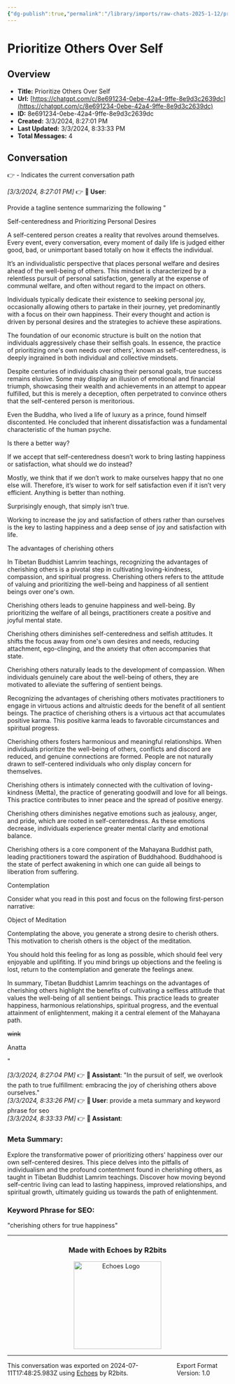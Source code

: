 ```yaml
---
{"dg-publish":true,"permalink":"/library/imports/raw-chats-2025-1-12/prioritize-others-over-self/"}
---
```


# Prioritize Others Over Self

## Overview
- **Title:** Prioritize Others Over Self
- **Url:** [https://chatgpt.com/c/8e691234-0ebe-42a4-9ffe-8e9d3c2639dc](https://chatgpt.com/c/8e691234-0ebe-42a4-9ffe-8e9d3c2639dc)
- **ID:** 8e691234-0ebe-42a4-9ffe-8e9d3c2639dc
- **Created:** 3/3/2024, 8:27:01 PM
- **Last Updated:** 3/3/2024, 8:33:33 PM
- **Total Messages:** 4

## Conversation
👉 - Indicates the current conversation path

<i>[3/3/2024, 8:27:01 PM]</i> 👉 <b>👤 User</b>: 

Provide a tagline sentence summarizing the following "

Self-centeredness and Prioritizing Personal Desires

A self-centered person creates a reality that revolves around themselves. Every event, every conversation, every moment of daily life is judged either good, bad, or unimportant based totally on how it effects the individual.

It’s an individualistic perspective that places personal welfare and desires ahead of the well-being of others. This mindset is characterized by a relentless pursuit of personal satisfaction, generally at the expense of communal welfare, and often without regard to the impact on others.

Individuals typically dedicate their existence to seeking personal joy, occasionally allowing others to partake in their journey, yet predominantly with a focus on their own happiness. Their every thought and action is driven by personal desires and the strategies to achieve these aspirations.

The foundation of our economic structure is built on the notion that individuals aggressively chase their selfish goals. In essence, the practice of prioritizing one's own needs over others', known as self-centeredness, is deeply ingrained in both individual and collective mindsets.

Despite centuries of individuals chasing their personal goals, true success remains elusive. Some may display an illusion of emotional and financial triumph, showcasing their wealth and achievements in an attempt to appear fulfilled, but this is merely a deception, often perpetrated to convince others that the self-centered person is meritorious.

Even the Buddha, who lived a life of luxury as a prince, found himself discontented. He concluded that inherent dissatisfaction was a fundamental characteristic of the human psyche.

Is there a better way?

If we accept that self-centeredness doesn’t work to bring lasting happiness or satisfaction, what should we do instead?

Mostly, we think that if we don’t work to make ourselves happy that no one else will. Therefore, it’s wiser to work for self satisfaction even if it isn’t very efficient. Anything is better than nothing.

Surprisingly enough, that simply isn’t true.

Working to increase the joy and satisfaction of others rather than ourselves is the key to lasting happiness and a deep sense of joy and satisfaction with life.

The advantages of cherishing others

In Tibetan Buddhist Lamrim teachings, recognizing the advantages of cherishing others is a pivotal step in cultivating loving-kindness, compassion, and spiritual progress. Cherishing others refers to the attitude of valuing and prioritizing the well-being and happiness of all sentient beings over one's own. 

Cherishing others leads to genuine happiness and well-being. By prioritizing the welfare of all beings, practitioners create a positive and joyful mental state.

Cherishing others diminishes self-centeredness and selfish attitudes. It shifts the focus away from one's own desires and needs, reducing attachment, ego-clinging, and the anxiety that often accompanies that state.

Cherishing others naturally leads to the development of compassion. When individuals genuinely care about the well-being of others, they are motivated to alleviate the suffering of sentient beings.

Recognizing the advantages of cherishing others motivates practitioners to engage in virtuous actions and altruistic deeds for the benefit of all sentient beings. The practice of cherishing others is a virtuous act that accumulates positive karma. This positive karma leads to favorable circumstances and spiritual progress.

Cherishing others fosters harmonious and meaningful relationships. When individuals prioritize the well-being of others, conflicts and discord are reduced, and genuine connections are formed. People are not naturally drawn to self-centered individuals who only display concern for themselves.

Cherishing others is intimately connected with the cultivation of loving-kindness (Metta), the practice of generating goodwill and love for all beings. This practice contributes to inner peace and the spread of positive energy.

Cherishing others diminishes negative emotions such as jealousy, anger, and pride, which are rooted in self-centeredness. As these emotions decrease, individuals experience greater mental clarity and emotional balance.

Cherishing others is a core component of the Mahayana Buddhist path, leading practitioners toward the aspiration of Buddhahood. Buddhahood is the state of perfect awakening in which one can guide all beings to liberation from suffering.

Contemplation

Consider what you read in this post and focus on the following first-person narrative:

Object of Meditation

Contemplating the above, you generate a strong desire to cherish others. This motivation to cherish others is the object of the meditation.

You should hold this feeling for as long as possible, which should feel very enjoyable and uplifiting. If you mind brings up objections and the feeling is lost, return to the contemplation and generate the feelings anew.

In summary, Tibetan Buddhist Lamrim teachings on the advantages of cherishing others highlight the benefits of cultivating a selfless attitude that values the well-being of all sentient beings. This practice leads to greater happiness, harmonious relationships, spiritual progress, and the eventual attainment of enlightenment, making it a central element of the Mahayana path.

~~wink~~

Anatta

"<br>

<i>[3/3/2024, 8:27:04 PM]</i> 👉 <b>🤖 Assistant</b>: "In the pursuit of self, we overlook the path to true fulfillment: embracing the joy of cherishing others above ourselves."<br>
<i>[3/3/2024, 8:33:26 PM]</i> 👉 <b>👤 User</b>: provide a meta summary and keyword phrase for seo<br>
<i>[3/3/2024, 8:33:33 PM]</i> 👉 <b>🤖 Assistant</b>: 

### Meta Summary:
Explore the transformative power of prioritizing others' happiness over our own self-centered desires. This piece delves into the pitfalls of individualism and the profound contentment found in cherishing others, as taught in Tibetan Buddhist Lamrim teachings. Discover how moving beyond self-centric living can lead to lasting happiness, improved relationships, and spiritual growth, ultimately guiding us towards the path of enlightenment.

### Keyword Phrase for SEO:
"cherishing others for true happiness"<br>

---

<div align="center">

### Made with Echoes by R2bits

<a href="https://echoes.r2bits.com">
  <img src="https://images.squarespace-cdn.com/content/v1/6493af4741c13939d335f0b8/18b27467-2da2-43b7-8d44-234bccf4f462/MINI_ECHOES_LOGO_NORMAL_WHITE_TEXT_SMALL-05-14+%281%29.png?format=300w" alt="Echoes Logo" width="200"/>
</a>

</div>

---

<div style="display: flex; justify-content: space-between;">
  <span>This conversation was exported on 2024-07-11T17:48:25.983Z using <a href="https://echoes.r2bits.com">Echoes</a> by R2bits.</span>
  <span>Export Format Version: 1.0</span>
</div>
